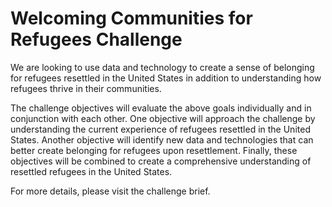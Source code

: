 # Welcoming Communities for Refugees Challenge

We are looking to use data and technology to create a sense of belonging for refugees resettled in the United States in addition to understanding how refugees thrive in their communities. 

The challenge objectives will evaluate the above goals individually and in conjunction with each other. One objective will approach the challenge by understanding the current experience of refugees resettled in the United States. Another objective will identify new data and technologies that can better create belonging for refugees upon resettlement. Finally, these objectives will be combined to create a comprehensive understanding of resettled refugees in the United States.

For more details, please visit the challenge brief. 
